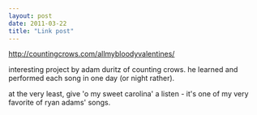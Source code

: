 ```yaml
---
layout: post
date: 2011-03-22
title: "Link post"
---
```

<http://countingcrows.com/allmybloodyvalentines/>

<p>interesting project by adam duritz of counting crows. he learned and performed each song in one day (or night rather).</p>&#13;
<p>at the very least, give 'o my sweet carolina' a listen - it's one of my very favorite of ryan adams' songs.</p> 